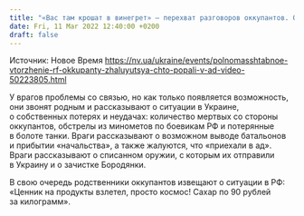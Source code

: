 ```yaml
---
title: "«Вас там крошат в винегрет» — перехват разговоров оккупантов. О чем говорят солдаты РФ?"
date: Fri, 11 Mar 2022 12:40:00 +0200
draft: false
---
```

Источник: Новое Время https://nv.ua/ukraine/events/polnomasshtabnoe-vtorzhenie-rf-okkupanty-zhaluyutsya-chto-popali-v-ad-video-50223805.html


У врагов проблемы со связью, но как только появляется возможность, они звонят родным и рассказывают о ситуации в Украине, о собственных потерях и неудачах: количество мертвых со стороны оккупантов, обстрелы из минометов по боевикам РФ и потерянные в болоте танки. Враги рассказывают о возможном выводе батальонов и прибытии «начальства», а также жалуются, что «приехали в ад». Враги рассказывают о списанном оружии, с которым их отправили в Украину и о зачистке Бородянки.

 В свою очередь родственники оккупантов извещают о ситуации в РФ: «Ценник на продукты взлетел, просто космос! Сахар по 90 рублей за килограмм».
